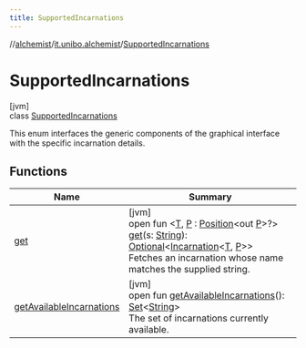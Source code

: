 ```yaml
---
title: SupportedIncarnations
---
```

//[alchemist](../../../index.html)/[it.unibo.alchemist](../index.html)/[SupportedIncarnations](index.html)



# SupportedIncarnations



[jvm]\
class [SupportedIncarnations](index.html)

This enum interfaces the generic components of the graphical interface with the specific incarnation details.



## Functions


| Name | Summary |
|---|---|
| [get](get.html) | [jvm]<br>open fun <[T](get.html), [P](get.html) : [Position](../../it.unibo.alchemist.model.interfaces/-position/index.html)<out [P](../../it.unibo.alchemist.model.implementations.layers/-step-layer/index.html)>?> [get](get.html)(s: [String](https://docs.oracle.com/javase/8/docs/api/java/lang/String.html)): [Optional](https://docs.oracle.com/javase/8/docs/api/java/util/Optional.html)<[Incarnation](../../it.unibo.alchemist.model.interfaces/-incarnation/index.html)<[T](../../it.unibo.alchemist.model.implementations.layers/-step-layer/index.html), [P](../../it.unibo.alchemist.model.implementations.layers/-step-layer/index.html)>><br>Fetches an incarnation whose name matches the supplied string. |
| [getAvailableIncarnations](get-available-incarnations.html) | [jvm]<br>open fun [getAvailableIncarnations](get-available-incarnations.html)(): [Set](https://docs.oracle.com/javase/8/docs/api/java/util/Set.html)<[String](https://docs.oracle.com/javase/8/docs/api/java/lang/String.html)><br>The set of incarnations currently available. |

